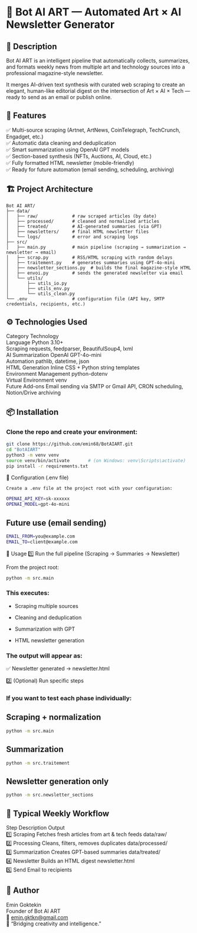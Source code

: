 # 🧠 Bot AI ART — Automated Art × AI Newsletter Generator
## 🎯 Description

Bot AI ART is an intelligent pipeline that automatically collects, summarizes, and formats weekly news from multiple art and technology sources into a professional magazine-style newsletter.

It merges AI-driven text synthesis with curated web scraping to create an elegant, human-like editorial digest on the intersection of Art × AI × Tech — ready to send as an email or publish online.

## 🧩 Features

✅ Multi-source scraping (Artnet, ArtNews, CoinTelegraph, TechCrunch, Engadget, etc.)  
✅ Automatic data cleaning and deduplication  
✅ Smart summarization using OpenAI GPT models  
✅ Section-based synthesis (NFTs, Auctions, AI, Cloud, etc.)  
✅ Fully formatted HTML newsletter (mobile-friendly)  
✅ Ready for future automation (email sending, scheduling, archiving)  

## 🏗️ Project Architecture
```text
Bot AI ART/
├── data/
│   ├── raw/             # raw scraped articles (by date)
│   ├── processed/       # cleaned and normalized articles
│   ├── treated/         # AI-generated summaries (via GPT)
│   ├── newsletters/     # final HTML newsletter files
│   └── logs/            # error and scraping logs
├── src/
│   ├── main.py          # main pipeline (scraping → summarization → newsletter → email)
│   ├── scrap.py         # RSS/HTML scraping with random delays
│   ├── traitement.py    # generates summaries using GPT-4o-mini
│   ├── newsletter_sections.py  # builds the final magazine-style HTML
│   ├── envoi.py         # sends the generated newsletter via email
│   └── utils/
│       ├── utils_io.py
│       ├── utils_env.py
│       └── utils_clean.py
└── .env                 # configuration file (API key, SMTP credentials, recipients, etc.)

```

## ⚙️ Technologies Used

Category	Technology  
Language	Python 3.10+  
Scraping	requests, feedparser, BeautifulSoup4, lxml  
AI Summarization	OpenAI GPT-4o-mini  
Automation	pathlib, datetime, json  
HTML Generation	Inline CSS + Python string templates  
Environment Management	python-dotenv  
Virtual Environment	venv  
Future Add-ons	Email sending via SMTP or Gmail API, CRON scheduling, Notion/Drive archiving  

## 📦 Installation

### Clone the repo and create your environment:
```bash
git clone https://github.com/emin68/BotAIART.git
cd "BotAIART"
python3 -m venv venv
source venv/bin/activate       # (on Windows: venv\Scripts\activate)
pip install -r requirements.txt
```
🔑 Configuration (.env file)
```bash
Create a .env file at the project root with your configuration:

OPENAI_API_KEY=sk-xxxxxx
OPENAI_MODEL=gpt-4o-mini
```

## Future use (email sending)
```bash
EMAIL_FROM=you@example.com
EMAIL_TO=client@example.com
```
🚀 Usage
1️⃣ Run the full pipeline (Scraping → Summaries → Newsletter)

From the project root:
```bash
python -m src.main

```
### This executes:

- Scraping multiple sources

- Cleaning and deduplication

- Summarization with GPT

- HTML newsletter generation

### The output will appear as:

✅ Newsletter generated → newsletter.html

2️⃣ (Optional) Run specific steps

### If you want to test each phase individually:

## Scraping + normalization
```bash
python -m src.main
```
## Summarization
```bash
python -m src.traitement
```
## Newsletter generation only
```bash
python -m src.newsletter_sections
```

## 📅 Typical Weekly Workflow
Step	            Description	                                    Output  
1️⃣ Scraping	    Fetches fresh articles from art & tech feeds	data/raw/    
2️⃣ Processing	    Cleans, filters, removes duplicates	            data/processed/    
3️⃣ Summarization	Creates GPT-based summaries	                    data/treated/    
4️⃣ Newsletter	    Builds an HTML digest	                        newsletter.html    
5️⃣ Send	        Email to recipients 

## 👤 Author

Emin Goktekin  
Founder of Bot AI ART  
📧 emin.gktkn@gmail.com  
🤖 “Bridging creativity and intelligence.”  